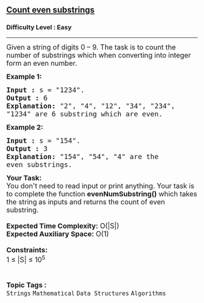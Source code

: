 <h2><a href="https://www.geeksforgeeks.org/problems/count-even-substrings3857/1?page=6&category=Mathematical&difficulty=Easy&sortBy=submissions">Count even substrings</a></h2><h3>Difficulty Level : Easy</h3><hr><div class="problems_problem_content__Xm_eO"><p><span style="font-size:18px">Given a string of digits 0 – 9. The task is to count the number of substrings which when converting into integer form an even number.</span></p>

<p><span style="font-size:18px"><strong>Example 1:</strong></span></p>

<pre><span style="font-size:18px"><strong>Input :</strong> s = "1234".
<strong>Output :</strong> 6
<strong>Explanation:</strong> "2", "4", "12", "34", "234",
"1234" are 6 substring which are even.
</span></pre>

<p><span style="font-size:18px"><strong>Example 2:</strong></span></p>

<pre><span style="font-size:18px"><strong>Input :</strong> s = "154".
<strong>Output :</strong> 3
<strong>Explanation:</strong> "154", "54", "4" are the 
even substrings.
</span></pre>

<p><span style="font-size:18px"><strong>Your Task:&nbsp;&nbsp;</strong><br>
You don't need to read input or print anything. Your task is to complete the function&nbsp;<strong>evenNumSubstring()</strong>&nbsp;which takes the string<strong>&nbsp;</strong>as inputs and returns the count of even substring.<br>
<br>
<strong>Expected Time Complexity:</strong>&nbsp;O(|S|)<br>
<strong>Expected Auxiliary Space:</strong>&nbsp;O(1)<br>
<br>
<strong>Constraints:</strong><br>
1 ≤ |S| ≤ 10<sup>5</sup></span></p>
</div><br><p><span style=font-size:18px><strong>Topic Tags : </strong><br><code>Strings</code>&nbsp;<code>Mathematical</code>&nbsp;<code>Data Structures</code>&nbsp;<code>Algorithms</code>&nbsp;